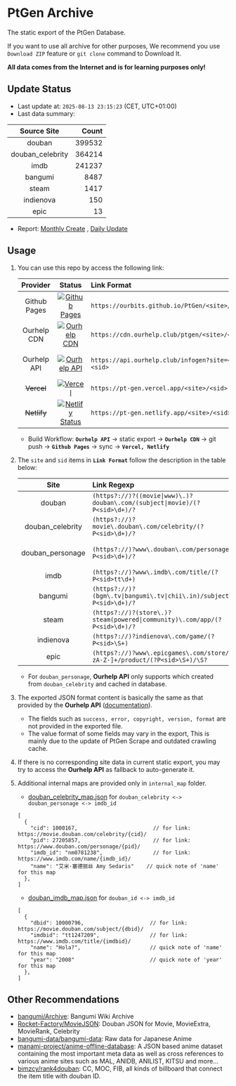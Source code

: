 # PtGen Archive

The static export of the PtGen Database.

If you want to use all archive for other purposes, We recommend you use `Download ZIP` feature or `git clone` command to Download It.

**All data comes from the Internet and is for learning purposes only!**

## Update Status

- Last update at: `2025-08-13 23:15:23` (CET, UTC+01:00)
- Last data summary:

| Source Site | Count |
|:----:|----:|
| douban | 399532 |
| douban_celebrity | 364214 |
| imdb | 241237 |
| bangumi | 8487 |
| steam | 1417 |
| indienova | 150 |
| epic | 13 |

- Report: [Monthly Create](/internal_status/monthly_create.csv) , [Daily Update](/internal_status/daily_update.csv)

## Usage

1. You can use this repo by access the following link:

    | Provider | Status | Link Format | Note |
    | :----: | :----: | :---- | :---- |
    | Github Pages | [![Github Pages](https://github.com/ourbits/PtGen/actions/workflows/pages/pages-build-deployment/badge.svg)](https://ourbits.github.io/PtGen/) | `https://ourbits.github.io/PtGen/<site>/<sid>.json` | Static |
    | Ourhelp CDN | [![Ourhelp CDN](https://img.shields.io/website?url=https%3A%2F%2Fcdn.ourhelp.club%2Fptgen%2FREADME.md)](https://cdn.ourhelp.club/ptgen/) | `https://cdn.ourhelp.club/ptgen/<site>/<sid>.json` | Static, Selfhosted |
    | Ourhelp API | [![Ourhelp API](https://img.shields.io/website?url=https%3A%2F%2Fapi.ourhelp.club%2Finfogen)](https://api.ourhelp.club/infogen) | `https://api.ourhelp.club/infogen?site=<site>&sid=<sid>` | Dynamic, CORS, Ratelimit |
    | ~~Vercel~~ | [![Vercel](https://img.shields.io/badge/Build-Out_Dated-red)](https://pt-gen.vercel.app/) | `https://pt-gen.vercel.app/<site>/<sid>.json` | Static |
    | ~~Netlify~~ | [![Netlify Status](https://img.shields.io/badge/Build-Out_Dated-red)](https://pt-gen.netlify.app/) | `https://pt-gen.netlify.app/<site>/<sid>.json` | Static |
   
   - Build Workflow: **`Ourhelp API`** -> static export -> **`Ourhelp CDN`** -> git push -> **`Github Pages`** -> sync -> **`Vercel, Netlify`**

2. The `site` and `sid` items in **`Link Format`** follow the description in the table below: 

   | Site | Link Regexp | Note |
   |:---:|:----|:-----|
   | douban | `(https?://)?((movie\|www)\.)?douban\.com/(subject\|movie)/(?P<sid>\d+)/?` | |
   | douban_celebrity | `(https?://)?movie\.douban\.com/celebrity/(?P<sid>\d+)/?` | |
   | douban_personage | `(https?://)?www\.douban\.com/personage/(?P<sid>\d+)/?` | **Ourhelp API Only** |
   | imdb | `(https?://)?www\.imdb\.com/title/(?P<sid>tt\d+)` | |
   | bangumi | `(https?://)?(bgm\.tv\|bangumi\.tv\|chii\.in)/subject/(?P<sid>\d+)/?` | |
   | steam | `(https?://)?(store\.)?steam(powered\|community)\.com/app/(?P<sid>\d+)/?` | |
   | indienova | `(https?://)?indienova\.com/game/(?P<sid>\S+)` | |
   | epic | `(https?://)?www\.epicgames\.com/store/[a-zA-Z-]+/product/(?P<sid>\S+)/\S?` | |

   - For `douban_personage`, **Ourhelp API** only supports which created from `douban_celebrity` and cached in database.

3. The exported JSON format content is basically the same as that provided by the **Ourhelp API** ([documentation](https://github.com/Rhilip/PT-help/tree/master/modules/infogen)).
   - The fields such as `success, error, copyright, version, format` are not provided in the exported file.
   - The value format of some fields may vary in the export, This is mainly due to the update of PtGen Scrape and outdated crawling cache.
4. If there is no corresponding site data in current static export, you may try to access the **Ourhelp API** as fallback to auto-generate it.
5. Additional internal maps are provided only in `internal_map` folder.
   - [douban_celebrity_map.json](/internal_map/douban_celebrity_map.json) for `douban_celebrity <-> douban_personage <-> imdb_id`
    ```json5
    [
      {
        "cid": 1000167,                        // for link: https://movie.douban.com/celebrity/{cid}/
        "pid": 27205857,                       // for link: https://www.douban.com/personage/{pid}/
        "imdb_id": "nm0781238",                // for link: https://www.imdb.com/name/{imdb_id}/
        "name": "艾米·塞德丽丝 Amy Sedaris"    // quick note of 'name' for this map
      },
    ]
    ```
    
    - [douban_imdb_map.json](/internal_map/douban_imdb_map.json) for `douban_id <-> imdb_id`
    ```json5
    [
      {
        "dbid": 10000796,                     // for link: https://movie.douban.com/subject/{dbid}/
        "imdbid": "tt1247209",                // for link: https://www.imdb.com/title/{imdbid}/
        "name": "Hola?",                      // quick note of 'name' for this map
        "year": "2008"                        // quick note of 'year' for this map
      },
    ]
    ```

## Other Recommendations

- [bangumi/Archive](https://github.com/bangumi/Archive): Bangumi Wiki Archive
- [Rocket-Factory/MovieJSON](https://github.com/Rocket-Factory/MovieJSON): Douban JSON for Movie, MovieExtra, MovieRank, Celebrity
- [bangumi-data/bangumi-data](https://github.com/bangumi-data/bangumi-data): Raw data for Japanese Anime
- [manami-project/anime-offline-database](https://github.com/manami-project/anime-offline-database): A JSON based anime dataset containing the most important meta data as well as cross references to various anime sites such as MAL, ANIDB, ANILIST, KITSU and more...
- [bimzcy/rank4douban](https://github.com/bimzcy/rank4douban): CC, MOC, FIB, all kinds of billboard that connect the item title with douban ID.